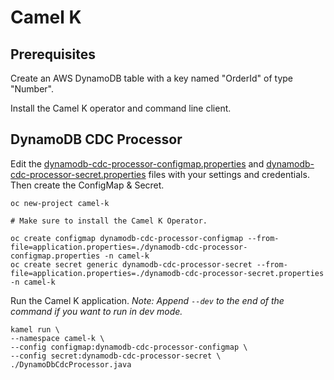 # Camel K

## Prerequisites

Create an AWS DynamoDB table with a key named "OrderId" of type "Number".

Install the Camel K operator and command line client.

## DynamoDB CDC Processor

Edit the [dynamodb-cdc-processor-configmap.properties](./dynamodb-cdc-processor-configmap.properties) and [dynamodb-cdc-processor-secret.properties](./dynamodb-cdc-processor-secret.properties) files with your settings and credentials. Then create the ConfigMap & Secret.

```
oc new-project camel-k

# Make sure to install the Camel K Operator.

oc create configmap dynamodb-cdc-processor-configmap --from-file=application.properties=./dynamodb-cdc-processor-configmap.properties -n camel-k
oc create secret generic dynamodb-cdc-processor-secret --from-file=application.properties=./dynamodb-cdc-processor-secret.properties -n camel-k
```

Run the Camel K application. _Note: Append `--dev` to the end of the command if you want to run in dev mode._

```
kamel run \
--namespace camel-k \
--config configmap:dynamodb-cdc-processor-configmap \
--config secret:dynamodb-cdc-processor-secret \
./DynamoDbCdcProcessor.java
```
